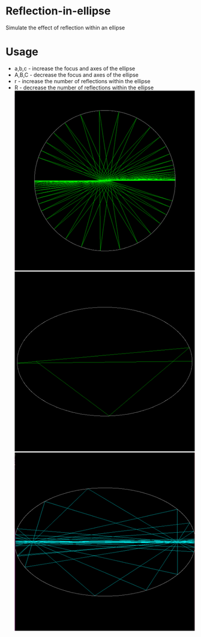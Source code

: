 # Reflection-in-ellipse
Simulate the effect of reflection within an ellipse

# Usage
* a,b,c - increase the focus and axes of the ellipse
* A,B,C - decrease the focus and axes of the ellipse
* r     - increase the number of reflections within the ellipse
* R     - decrease the number of reflections within the ellipse
![Ellipse](https://raw.githubusercontent.com/BNandor/Reflection-in-ellipse/master/img/ellipse1.png)
![Ellipse](https://raw.githubusercontent.com/BNandor/Reflection-in-ellipse/master/img/ellipse2.png)
![Ellipse](https://raw.githubusercontent.com/BNandor/Reflection-in-ellipse/master/img/ellipse3.png)

